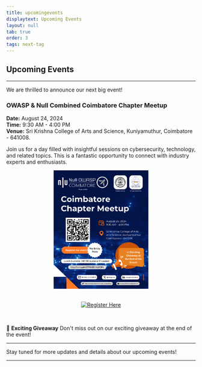 ```yaml
---
title: upcomingevents
displaytext: Upcoming Events
layout: null
tab: true
order: 3
tags: next-tag
---
```


<h2>Upcoming Events</h2>

<hr>

<p>We are thrilled to announce our next big event!</p>

<h3>OWASP & Null Combined Coimbatore Chapter Meetup</h3>

<p><strong>Date:</strong> August 24, 2024<br>
<strong>Time:</strong> 9:30 AM - 4:00 PM<br>
<strong>Venue:</strong> Sri Krishna College of Arts and Science, Kuniyamuthur, Coimbatore - 641008.</p>

<p>Join us for a day filled with insightful sessions on cybersecurity, technology, and related topics. This is a fantastic opportunity to connect with industry experts and enthusiasts.</p>

<div style="text-align: center;">
    <img src="assets/images/events/owasp_null_meetup_24_8_2024.png" width="50%">
</div>

<br>
<p style="text-align: center;">
    <a href="https://forms.gle/bETPGh6D1rXqSfDFA">
        <img src="https://img.shields.io/badge/Register%20Here-4CAF50?style=for-the-badge&logo=google-forms&logoColor=white" alt="Register Here">
    </a>
</p>
<br>

<p>🎁 <strong>Exciting Giveaway</strong> Don't miss out on our exciting giveaway at the end of the event!</p>

<hr>

<p>Stay tuned for more updates and details about our upcoming events!</p>

<hr>
